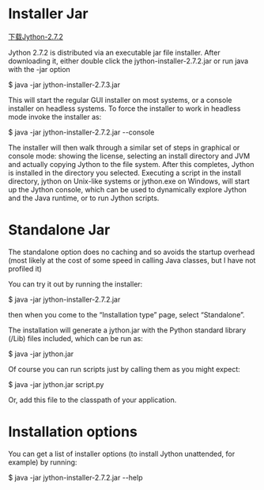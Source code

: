 # Installer Jar

[下载Jython-2.7.2](https://www.jython.org/download)

Jython 2.7.2 is distributed via an executable jar file installer. After downloading it, either double click the jython-installer-2.7.2.jar or run java with the -jar option

$ java -jar jython-installer-2.7.3.jar

This will start the regular GUI installer on most systems, or a console installer on headless systems. To force the installer to work in headless mode invoke the installer as:

$ java -jar jython-installer-2.7.2.jar --console

The installer will then walk through a similar set of steps in graphical or console mode: showing the license, selecting an install directory and JVM and actually copying Jython to the file system. After this completes, Jython is installed in the directory you selected. Executing a script in the install directory, jython on Unix-like systems or jython.exe on Windows, will start up the Jython console, which can be used to dynamically explore Jython and the Java runtime, or to run Jython scripts.


# Standalone Jar

The standalone option does no caching and so avoids the startup overhead (most likely at the cost of some speed in calling Java classes, but I have not profiled it)

You can try it out by running the installer:

$ java -jar jython-installer-2.7.2.jar

then when you come to the “Installation type” page, select “Standalone”.

The installation will generate a jython.jar with the Python standard library (/Lib) files included, which can be run as:

$ java -jar jython.jar

Of course you can run scripts just by calling them as you might expect:

$ java -jar jython.jar script.py

Or, add this file to the classpath of your application.

# Installation options

You can get a list of installer options (to install Jython unattended, for example) by running:

$ java -jar jython-installer-2.7.2.jar --help